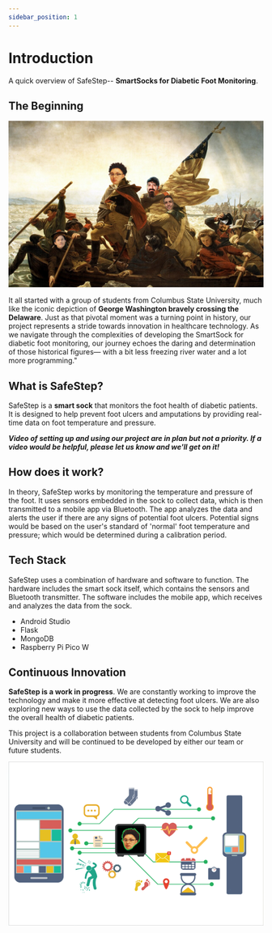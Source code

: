 ```yaml
---
sidebar_position: 1
---
```


# Introduction

A quick overview of SafeStep-- **SmartSocks for Diabetic Foot Monitoring**.

## The Beginning

![The Beginning](../static/img/delaware.png)

It all started with a group of students from Columbus State University, much like the iconic depiction of **George Washington bravely crossing the Delaware**. Just as that pivotal moment was a turning point in history, our project represents a stride towards innovation in healthcare technology. As we navigate through the complexities of developing the SmartSock for diabetic foot monitoring, our journey echoes the daring and determination of those historical figures— with a bit less freezing river water and a lot more programming."

## What is SafeStep?

SafeStep is a **smart sock** that monitors the foot health of diabetic patients. It is designed to help prevent foot ulcers and amputations by providing real-time data on foot temperature and pressure.

**_Video of setting up and using our project are in plan but not a priority. If a video would be helpful, please let us know and we'll get on it!_**

## How does it work?

In theory, SafeStep works by monitoring the temperature and pressure of the foot. It uses sensors embedded in the sock to collect data, which is then transmitted to a mobile app via Bluetooth. The app analyzes the data and alerts the user if there are any signs of potential foot ulcers. Potential signs would be based on the user's standard of 'normal' foot temperature and pressure; which would be determined during a calibration period.

## Tech Stack

SafeStep uses a combination of hardware and software to function. The hardware includes the smart sock itself, which contains the sensors and Bluetooth transmitter. The software includes the mobile app, which receives and analyzes the data from the sock.

- Android Studio
- Flask
- MongoDB
- Raspberry Pi Pico W

## Continuous Innovation

**SafeStep is a work in progress**. We are constantly working to improve the technology and make it more effective at detecting foot ulcers. We are also exploring new ways to use the data collected by the sock to help improve the overall health of diabetic patients.

This project is a collaboration between students from Columbus State University and will be continued to be developed by either our team or future students.

![Tech Stack](../static/img/Mariagram.png)
